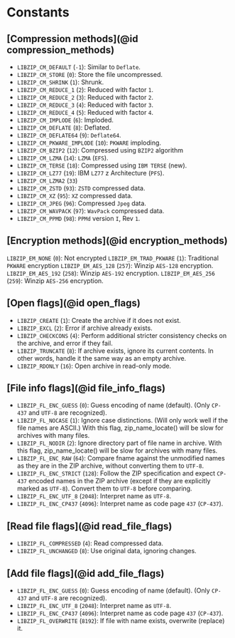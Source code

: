 # Constants

## [Compression methods](@id compression_methods)

- `LIBZIP_CM_DEFAULT` (`-1`): Similar to `Deflate`.
- `LIBZIP_CM_STORE` (`0`): Store the file uncompressed.
- `LIBZIP_CM_SHRINK` (`1`): Shrunk.
- `LIBZIP_CM_REDUCE_1` (`2`): Reduced with factor `1`.
- `LIBZIP_CM_REDUCE_2` (`3`): Reduced with factor `2`.
- `LIBZIP_CM_REDUCE_3` (`4`): Reduced with factor `3`.
- `LIBZIP_CM_REDUCE_4` (`5`): Reduced with factor `4`.
- `LIBZIP_CM_IMPLODE` (`6`): Imploded.
- `LIBZIP_CM_DEFLATE` (`8`): Deflated.
- `LIBZIP_CM_DEFLATE64` (`9`): `Deflate64`.
- `LIBZIP_CM_PKWARE_IMPLODE` (`10`): `PKWARE` imploding.
- `LIBZIP_CM_BZIP2` (`12`): Compressed using `BZIP2` algorithm
- `LIBZIP_CM_LZMA` (`14`): `LZMA` (`EFS`).
- `LIBZIP_CM_TERSE` (`18`): Compressed using `IBM TERSE` (new).
- `LIBZIP_CM_LZ77` (`19`): IBM `LZ77` z Architecture (`PFS`).
- `LIBZIP_CM_LZMA2` (`33`)
- `LIBZIP_CM_ZSTD` (`93`): `ZSTD` compressed data.
- `LIBZIP_CM_XZ` (`95`): `XZ` compressed data.
- `LIBZIP_CM_JPEG` (`96`): Compressed `Jpeg` data.
- `LIBZIP_CM_WAVPACK` (`97`): `WavPack` compressed data.
- `LIBZIP_CM_PPMD` (`98`): `PPMd` version `I`, Rev `1`.

## [Encryption methods](@id encryption_methods)

`LIBZIP_EM_NONE` (`0`): Not encrypted
`LIBZIP_EM_TRAD_PKWARE` (`1`): Traditional `PKWARE` encryption
`LIBZIP_EM_AES_128` (`257`): Winzip `AES-128` encryption.
`LIBZIP_EM_AES_192` (`258`): Winzip `AES-192` encryption.
`LIBZIP_EM_AES_256` (`259`): Winzip `AES-256` encryption.

## [Open flags](@id open_flags)

- `LIBZIP_CREATE` (`1`): Create the archive if it does not exist.
- `LIBZIP_EXCL` (`2`): Error if archive already exists.
- `LIBZIP_CHECKCONS` (`4`): Perform additional stricter consistency checks on the archive, and error if they fail.
- `LIBZIP_TRUNCATE` (`8`): If archive exists, ignore its current contents. In other words, handle it the same way as an empty archive.
- `LIBZIP_RDONLY` (`16`): Open archive in read-only mode.

## [File info flags](@id file_info_flags)

- `LIBZIP_FL_ENC_GUESS` (`0`): Guess encoding of name (default). (Only `CP-437` and `UTF-8` are recognized).
- `LIBZIP_FL_NOCASE` (`1`): Ignore case distinctions. (Will only work well if the file names are ASCII.) With this flag, zip_name_locate() will be slow for archives with many files.
- `LIBZIP_FL_NODIR` (`2`): Ignore directory part of file name in archive. With this flag, zip_name_locate() will be slow for archives with many files.
- `LIBZIP_FL_ENC_RAW` (`64`): Compare fname against the unmodified names as they are in the ZIP archive, without converting them to `UTF-8`.
- `LIBZIP_FL_ENC_STRICT` (`128`): Follow the ZIP specification and expect `CP-437` encoded names in the ZIP archive (except if they are explicitly marked as `UTF-8`). Convert them to `UTF-8` before comparing.
- `LIBZIP_FL_ENC_UTF_8` (`2048`): Interpret name as `UTF-8`.
- `LIBZIP_FL_ENC_CP437` (`4096`): Interpret name as code page `437` (`CP-437`).

## [Read file flags](@id read_file_flags)

- `LIBZIP_FL_COMPRESSED` (`4`): Read compressed data.
- `LIBZIP_FL_UNCHANGED` (`8`): Use original data, ignoring changes.

## [Add file flags](@id add_file_flags)

- `LIBZIP_FL_ENC_GUESS` (`0`): Guess encoding of name (default). (Only `CP-437` and `UTF-8` are recognized).
- `LIBZIP_FL_ENC_UTF_8` (`2048`): Interpret name as `UTF-8`.
- `LIBZIP_FL_ENC_CP437` (`4096`): Interpret name as code page `437` (`CP-437`).
- `LIBZIP_FL_OVERWRITE` (`8192`): If file with name exists, overwrite (replace) it.
